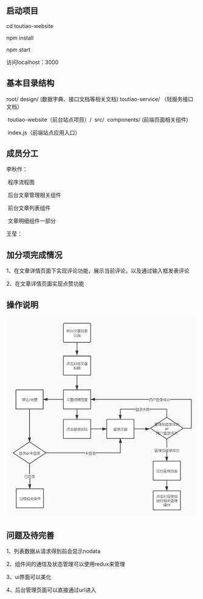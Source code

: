 ## 启动项目

cd toutiao-website

npm install

npm start

访问localhost：3000



## 基本目录结构

root/
	design/
			(数据字典、接口文档等相关文档)
	toutiao-service/
			（轻服务接口文档）

​	toutiao-website（前台站点项目）/
​				src/
​					components/
​							(前端页面相关组件)

​					index.js（前端站点应用入口）

## 成员分工

李秋作：

​	程序流程图

​	后台文章管理相关组件

​	前台文章列表组件

​	文章明细组件一部分

王莹：

## 加分项完成情况

1、在文章详情页面下实现评论功能，展示当前评论，以及通过输入框发表评论

2、在文章详情页面实现点赞功能



## 操作说明

![](./程序流程图.jpg)



## 问题及待完善

1、列表数据从请求得到前会显示nodata

2、组件间的通信及状态管理可以使用redux来管理

3、ui界面可以美化

4、后台管理页面可以直接通过url进入